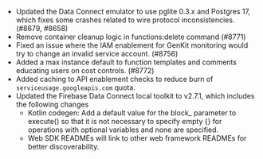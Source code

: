 - Updated the Data Connect emulator to use pglite 0.3.x and Postgres 17, which fixes some crashes related to wire protocol inconsistencies. (#8679, #8658)
- Remove container cleanup logic in functions:delete command (#8771)
- Fixed an issue where the IAM enablement for GenKit monitoring would try to change an invalid service account. (#8756)
- Added a max instance default to function templates and comments educating users on cost controls. (#8772)
- Added caching to API enablement checks to reduce burn of `serviceusage.googleapis.com` quota.
- Updated the Firebase Data Connect local toolkit to v2.7.1, which includes the following changes
  - Kotlin codegen: Add a default value for the block\_ parameter to execute() so that it is not necessary to specify empty {} for operations with optional variables and none are specified.
  - Web SDK READMEs will link to other web framework READMEs for better discoverability.
